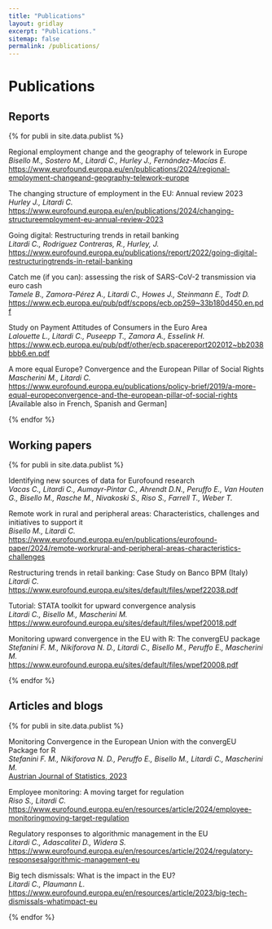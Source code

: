 ```yaml
---
title: "Publications"
layout: gridlay
excerpt: "Publications."
sitemap: false
permalink: /publications/
---
```



# Publications

## Reports
{% for publi in site.data.publist %}

  Regional employment change and the geography of telework in Europe <br />
  <em>Bisello M., Sostero M., Litardi C., Hurley J., Fernández-Macías E.</em><br />
  <a href="https://www.eurofound.europa.eu/en/publications/2024/regional-employment-change-and-geography-telework-europe">https://www.eurofound.europa.eu/en/publications/2024/regional-employment-changeand-geography-telework-europe</a>

  The changing structure of employment in the EU: Annual review 2023 <br />
  <em>Hurley J., Litardi C.</em><br />
  <a href="https://www.eurofound.europa.eu/en/publications/2024/changing-structureemployment-eu-annual-review-2023">https://www.eurofound.europa.eu/en/publications/2024/changing-structureemployment-eu-annual-review-2023</a>

  Going digital: Restructuring trends in retail banking <br />
  <em>Litardi C., Rodriguez Contreras, R., Hurley, J.</em><br />
  <a href="https://www.eurofound.europa.eu/publications/report/2022/going-digital-restructuringtrends-in-retail-banking">https://www.eurofound.europa.eu/publications/report/2022/going-digital-restructuringtrends-in-retail-banking</a>

  Catch me (if you can): assessing the risk of SARS-CoV-2 transmission via euro cash <br />
  <em>Tamele B., Zamora-Pérez A., Litardi C., Howes J., Steinmann E., Todt D.</em><br />
  <a href="https://www.ecb.europa.eu/pub/pdf/scpops/ecb.op259~33b180d450.en.pdf">https://www.ecb.europa.eu/pub/pdf/scpops/ecb.op259~33b180d450.en.pdf</a>

  Study on Payment Attitudes of Consumers in the Euro Area <br />
  <em>Lalouette L., Litardi C., Puseepp T., Zamora A., Esselink H.</em><br />
  <a href="https://www.ecb.europa.eu/pub/pdf/other/ecb.spacereport202012~bb2038bbb6.en.pdf">https://www.ecb.europa.eu/pub/pdf/other/ecb.spacereport202012~bb2038bbb6.en.pdf</a>

  A more equal Europe? Convergence and the European Pillar of Social Rights <br />
  <em>Mascherini M., Litardi C.</em><br />
  <a href="https://www.eurofound.europa.eu/publications/policy-brief/2019/a-more-equal-europeconvergence-and-the-european-pillar-of-social-rights">https://www.eurofound.europa.eu/publications/policy-brief/2019/a-more-equal-europeconvergence-and-the-european-pillar-of-social-rights</a> [Available also in French, Spanish and German]

{% endfor %}

## Working papers

{% for publi in site.data.publist %}

  Identifying new sources of data for Eurofound research <br />
  <em>Vacas C., Litardi C., Aumayr-Pintar C., Ahrendt D.N., Peruffo E., Van Houten G., Bisello M., Rasche M., Nivakoski S., Riso S., Farrell T., Weber T.</em><br />

  Remote work in rural and peripheral areas: Characteristics, challenges and initiatives to support it <br />
  <em>Bisello M., Litardi C.</em><br />
  <a href="https://www.eurofound.europa.eu/en/publications/eurofound-paper/2024/remote-workrural-and-peripheral-areas-characteristics-challenges">https://www.eurofound.europa.eu/en/publications/eurofound-paper/2024/remote-workrural-and-peripheral-areas-characteristics-challenges</a>

  Restructuring trends in retail banking: Case Study on Banco BPM (Italy) <br />
  <em>Litardi C.</em><br />
  <a href="https://www.eurofound.europa.eu/sites/default/files/wpef22038.pdf">https://www.eurofound.europa.eu/sites/default/files/wpef22038.pdf</a>

  Tutorial: STATA toolkit for upward convergence analysis <br />
  <em>Litardi C., Bisello M., Mascherini M.</em><br />
  <a href="https://www.eurofound.europa.eu/sites/default/files/wpef20018.pdf">https://www.eurofound.europa.eu/sites/default/files/wpef20018.pdf</a>

  Monitoring upward convergence in the EU with R: The convergEU package <br />
  <em>Stefanini F. M., Nikiforova N. D., Litardi C., Bisello M., Peruffo E., Mascherini M.</em><br />
  <a href="https://www.eurofound.europa.eu/sites/default/files/wpef20008.pdf">https://www.eurofound.europa.eu/sites/default/files/wpef20008.pdf</a>

{% endfor %}

## Articles and blogs

{% for publi in site.data.publist %}

  Monitoring Convergence in the European Union with the convergEU Package for R <br />
  <em>Stefanini F. M., Nikiforova N. D., Peruffo E., Bisello M., Litardi C., Mascherini M.</em><br />
  <a href="https://www.ajs.or.at/index.php/ajs/article/view/2023">Austrian Journal of Statistics, 2023</a>

  Employee monitoring: A moving target for regulation <br />
  <em>Riso S., Litardi C.</em><br />
  <a href="https://www.eurofound.europa.eu/en/resources/article/2024/employee-monitoringmoving-target-regulation">https://www.eurofound.europa.eu/en/resources/article/2024/employee-monitoringmoving-target-regulation</a>

  Regulatory responses to algorithmic management in the EU <br />
  <em>Litardi C., Adascalitei D., Widera S.</em><br />
  <a href="https://www.eurofound.europa.eu/en/resources/article/2024/regulatory-responsesalgorithmic-management-eu">https://www.eurofound.europa.eu/en/resources/article/2024/regulatory-responsesalgorithmic-management-eu</a>

  Big tech dismissals: What is the impact in the EU? <br />
  <em>Litardi C., Plaumann L.</em><br />
  <a href="https://www.eurofound.europa.eu/en/resources/article/2023/big-tech-dismissals-whatimpact-eu">https://www.eurofound.europa.eu/en/resources/article/2023/big-tech-dismissals-whatimpact-eu</a>

{% endfor %}

